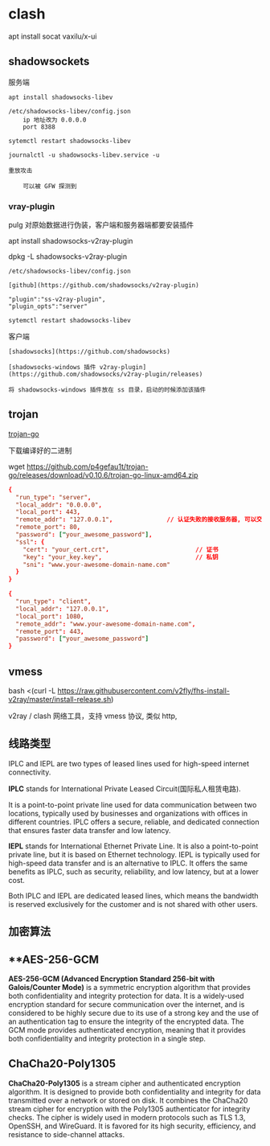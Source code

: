 # clash

apt install socat
vaxilu/x-ui

## shadowsockets

服务端

    apt install shadowsocks-libev

    /etc/shadowsocks-libev/config.json
        ip 地址改为 0.0.0.0
        port 8388

    sytemctl restart shadowsocks-libev

    journalctl -u shadowsocks-libev.service -u

    重放攻击

        可以被 GFW 探测到

### vray-plugin

pulg 对原始数据进行伪装，客户端和服务器端都要安装插件

apt install shadowsocks-v2ray-plugin

dpkg -L shadowsocks-v2ray-plugin

    /etc/shadowsocks-libev/config.json

    [github](https://github.com/shadowsocks/v2ray-plugin)

    "plugin":"ss-v2ray-plugin",
    "plugin_opts":"server"

    sytemctl restart shadowsocks-libev

客户端

    [shadowsocks](https://github.com/shadowsocks)

    [shadowsocks-windows 插件 v2ray-plugin](https://github.com/shadowsocks/v2ray-plugin/releases)

    将 shadowsocks-windows 插件放在 ss 目录，启动的时候添加该插件


## trojan

[trojan-go](https://github.com/p4gefau1t/trojan-go)

下载编译好的二进制

wget https://github.com/p4gefau1t/trojan-go/releases/download/v0.10.6/trojan-go-linux-amd64.zip

```server.conf
{
  "run_type": "server",
  "local_addr": "0.0.0.0",
  "local_port": 443,
  "remote_addr": "127.0.0.1",               // 认证失败的接收服务器, 可以交给其它服务器
  "remote_port": 80,
  "password": ["your_awesome_password"],
  "ssl": {
    "cert": "your_cert.crt",                        // 证书
    "key": "your_key.key",                          // 私钥
    "sni": "www.your-awesome-domain-name.com"
  }
}
```


```client.conf
{
  "run_type": "client",
  "local_addr": "127.0.0.1",
  "local_port": 1080,
  "remote_addr": "www.your-awesome-domain-name.com",
  "remote_port": 443,
  "password": ["your_awesome_password"]
}
```

## vmess

[](https://github.com/v2fly/fhs-install-v2ray)

bash <(curl -L https://raw.githubusercontent.com/v2fly/fhs-install-v2ray/master/install-release.sh)

v2ray / clash
    网络工具，支持
vmess
    协议, 类似 http, 

## 线路类型

IPLC and IEPL are two types of leased lines used for high-speed internet
connectivity.

**IPLC** stands for International Private Leased Circuit(国际私人租赁电路).

It is a point-to-point private line used for data communication between two
locations, typically used by businesses and organizations with offices in
different countries. IPLC offers a secure, reliable, and dedicated connection
that ensures faster data transfer and low latency.

**IEPL** stands for International Ethernet Private Line. It is also a
point-to-point private line, but it is based on Ethernet technology. IEPL is
typically used for high-speed data transfer and is an alternative to IPLC. It
offers the same benefits as IPLC, such as security, reliability, and low
latency, but at a lower cost.

Both IPLC and IEPL are dedicated leased lines, which means the bandwidth is
reserved exclusively for the customer and is not shared with other users.

## 加密算法

## **AES-256-GCM

**AES-256-GCM (Advanced Encryption Standard 256-bit with Galois/Counter Mode)**
is a symmetric encryption algorithm that provides both confidentiality and
integrity protection for data. It is a widely-used encryption standard for
secure communication over the internet, and is considered to be highly secure
due to its use of a strong key and the use of an authentication tag to ensure
the integrity of the encrypted data. The GCM mode provides authenticated
encryption, meaning that it provides both confidentiality and integrity
protection in a single step.

## **ChaCha20-Poly1305** 

**ChaCha20-Poly1305** is a stream cipher and authenticated encryption
algorithm. It is designed to provide both confidentiality and integrity for
data transmitted over a network or stored on disk. It combines the ChaCha20
stream cipher for encryption with the Poly1305 authenticator for integrity
checks. The cipher is widely used in modern protocols such as TLS 1.3, OpenSSH,
and WireGuard. It is favored for its high security, efficiency, and resistance
to side-channel attacks.




